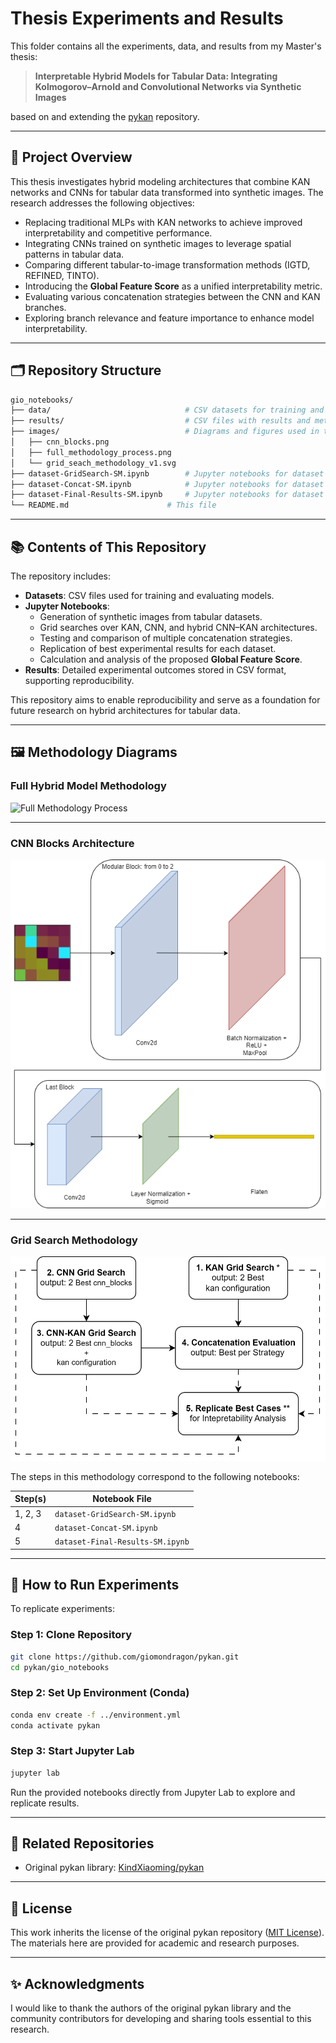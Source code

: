 
# Thesis Experiments and Results

This folder contains all the experiments, data, and results from my Master's thesis:

> **Interpretable Hybrid Models for Tabular Data: Integrating Kolmogorov–Arnold and Convolutional Networks via Synthetic Images**

based on and extending the [pykan](https://github.com/KindXiaoming/pykan) repository.

---

## 🎯 Project Overview

This thesis investigates hybrid modeling architectures that combine KAN networks and CNNs for tabular data transformed into synthetic images. The research addresses the following objectives:

- Replacing traditional MLPs with KAN networks to achieve improved interpretability and competitive performance.
- Integrating CNNs trained on synthetic images to leverage spatial patterns in tabular data.
- Comparing different tabular-to-image transformation methods (IGTD, REFINED, TINTO).
- Introducing the **Global Feature Score** as a unified interpretability metric.
- Evaluating various concatenation strategies between the CNN and KAN branches.
- Exploring branch relevance and feature importance to enhance model interpretability.

---

## 🗂 Repository Structure

```bash
gio_notebooks/
├── data/                              # CSV datasets for training and evaluation
├── results/                           # CSV files with results and metrics from grid search
├── images/                            # Diagrams and figures used in thesis documentation
│   ├── cnn_blocks.png
│   ├── full_methodology_process.png
│   └── grid_seach_methodology_v1.svg
├── dataset-GridSearch-SM.ipynb        # Jupyter notebooks for dataset to execute base Grid Searchs using SM synthetic method (e.g. Puma-Regression-GridSearch-IGTD.ipynb) 
├── dataset-Concat-SM.ipynb            # Jupyter notebooks for dataset to execute concatenation strategies Grid Searchs using SM synthetic method (e.g. Puma-Regression-Concat-IGTD.ipynb)
├── dataset-Final-Results-SM.ipynb     # Jupyter notebooks for dataset to execute replication of Best configuration using SM synthetic method (e.g. Puma-Regression-Final-Results-IGTD.ipynb)
└── README.md                      # This file
```

---

## 📚 Contents of This Repository

The repository includes:

- **Datasets**: CSV files used for training and evaluating models.
- **Jupyter Notebooks**:
  - Generation of synthetic images from tabular datasets.
  - Grid searches over KAN, CNN, and hybrid CNN–KAN architectures.
  - Testing and comparison of multiple concatenation strategies.
  - Replication of best experimental results for each dataset.
  - Calculation and analysis of the proposed **Global Feature Score**.
- **Results**: Detailed experimental outcomes stored in CSV format, supporting reproducibility.

This repository aims to enable reproducibility and serve as a foundation for future research on hybrid architectures for tabular data.

---

## 🖼 Methodology Diagrams

### Full Hybrid Model Methodology

![Full Methodology Process](images/full_methodology_process.png)

---

### CNN Blocks Architecture

![CNN Blocks](images/cnn_blocks.png)

---

### Grid Search Methodology

![Grid Search Methodology](images/grid_seach_methodology_v1.svg)

The steps in this methodology correspond to the following notebooks:

| Step(s) | Notebook File                   |
|---------|---------------------------------|
| 1, 2, 3 | `dataset-GridSearch-SM.ipynb`   |
| 4       | `dataset-Concat-SM.ipynb`       |
| 5       | `dataset-Final-Results-SM.ipynb` |

---

## 🚀 How to Run Experiments

To replicate experiments:

### Step 1: Clone Repository

```bash
git clone https://github.com/giomondragon/pykan.git
cd pykan/gio_notebooks
```

### Step 2: Set Up Environment (Conda)

```bash
conda env create -f ../environment.yml
conda activate pykan
```

### Step 3: Start Jupyter Lab

```bash
jupyter lab
```

Run the provided notebooks directly from Jupyter Lab to explore and replicate results.

---

## 🔗 Related Repositories

- Original pykan library: [KindXiaoming/pykan](https://github.com/KindXiaoming/pykan)

---

## 📄 License

This work inherits the license of the original pykan repository ([MIT License](https://opensource.org/licenses/MIT)). The materials here are provided for academic and research purposes.

---

## ✨ Acknowledgments

I would like to thank the authors of the original pykan library and the community contributors for developing and sharing tools essential to this research.
